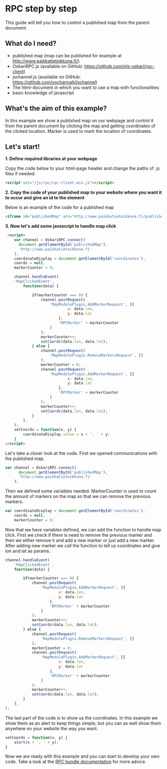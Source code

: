# RPC step by step

This guide will tell you how to control a published map from the parent document.

## What do I need?

* published map (map can be published for example at http://www.paikkatietoikkuna.fi/)
* OskariRPC.js (available on GitHub: https://github.com/nls-oskari/rpc-client)
* jschannel.js (available on GitHub: https://github.com/yochannah/jschannel)
* The html-document in which you want to use a map with functionalities
* basic knowledge of javascript

## What's the aim of this example?

In this example we show a published map on our webpage and control it from the parent document by clicking the map and getting coordinates of the clicked location. Marker is used to mark the location of coordinates.

## Let's start!

**1. Define required libraries at your webpage**

Copy the code below to your html-page header and change the paths of .js files if needed.

```html
<script src="/js/rpc/rpc-client.min.js"></script>
```

**2. Copy the code of your published map to your website where you want it to occur and give an id to the element**
    
Below is an example of the code for a published map

```html
<iframe id="publishedMap" src="http://www.paikkatietoikkuna.fi/published/fi/ab389bdd-f47c-43f8-b529-ae7789f53703"></iframe>
```
**3. Now let's add some javascript to handle map click**

```html
 <script>
    var channel = OskariRPC.connect(
      document.getElementById('publishedMap'),
      'http://www.paikkatietoikkuna.fi'
    ),
    coordinateDisplay = document.getElementById('coordinates'),
    coords = null,
    markerCounter = 0;

    channel.handleEvent(
    'MapClickedEvent',
        function(data) {

            if(markerCounter === 0) {
                channel.postRequest(
                    'MapModulePlugin.AddMarkerRequest', [{
                            x: data.lon,
                            y: data.lat
                        },
                        'RPCMarker' + markerCounter
                    ]
                );
                markerCounter++;
                setCoords(data.lon, data.lat);
            } else {
                channel.postRequest(
                    'MapModulePlugin.RemoveMarkersRequest', []
                );
                markerCounter = 0;
                channel.postRequest(
                    'MapModulePlugin.AddMarkerRequest', [{
                            x: data.lon,
                            y: data.lat
                        },
                        'RPCMarker' + markerCounter
                    ]
                );
                markerCounter++;
                setCoords(data.lon, data.lat);
            }
        },
    );
    setCoords = function(x, y) {
        coordinateDisplay.value = x + ', ' + y;
    }
</script>
```
Let's take a closer look at the code.
First we opened communications with the published map.
```javascript
var channel = OskariRPC.connect(
      document.getElementById('publishedMap'),
      'http://www.paikkatietoikkuna.fi'
    );
```
Then we defined some variables needed. MarkerCounter is used to count the amount of markers on the map so that we can remove the previous markers.
```javascript
var coordinateDisplay = document.getElementById('coordinates'),
    coords = null,
    markerCounter = 0;
```
Now that we have variables defined, we can add the function to handle map click. First we check if there is need to remove the previous marker and then we either remove it and add a new marker or just add a new marker. After adding new marker we call the function to tell us coordinates and give lon and lat as params.

```javascript
channel.handleEvent(
    'MapClickedEvent',
    function(data) {

        if(markerCounter === 0) {
            channel.postRequest(
                'MapModulePlugin.AddMarkerRequest', [{
                        x: data.lon,
                        y: data.lat
                    },
                    'RPCMarker' + markerCounter
                ]
            );
            markerCounter++;
            setCoords(data.lon, data.lat);
        } else {
            channel.postRequest(
                'MapModulePlugin.RemoveMarkersRequest', []
            );
            markerCounter = 0;
            channel.postRequest(
                'MapModulePlugin.AddMarkerRequest', [{
                        x: data.lon,
                        y: data.lat
                    },
                    'RPCMarker' + markerCounter
                ]
            );
            markerCounter++;
            setCoords(data.lon, data.lat);
        }
    },
);
```
The last part of the code is to show us the coordinates. In this example we show them as an alert to keep things simple, but you can as well show them anywhere on your website the way you want.

```javascript
setCoords = function(x, y) {
    alert(x + ', ' + y);
}
```

Now we are ready with this example and you can start to develop your own code. Take a look at the [RPC bundle documentation](/documentation/bundles/framework/rpc) for more advice.